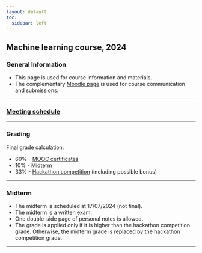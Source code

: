 ```yaml
---
layout: default
toc:
  sidebar: left
---
```


## Machine learning course, 2024

### General Information
* This page is used for course information and materials.
* The complementary [Moodle page](https://moodle.sce.ac.il/course/view.php?id=29164) is used for course communication and submissions. 

---

### [Meeting schedule](/suppl/ml/ml_meetings2024)

---
### Grading 
Final grade calculation:
* 60% - [MOOC certificates](/suppl/ml/ml_mooc2024)
* 10% - [Midterm](#midterm)
* 33% - [Hackathon competition](/suppl/ml/ml_hackathon2024) (including possible bonus)

---

### Midterm
* The midterm is scheduled at 17/07/2024 (not final). 
* The midterm is a written exam. 
* One double-side page of personal notes is allowed.
* The grade is applied only if it is higher than the hackathon competition grade. Otherwise, the midterm grade is replaced by the hackathon competition grade.

---